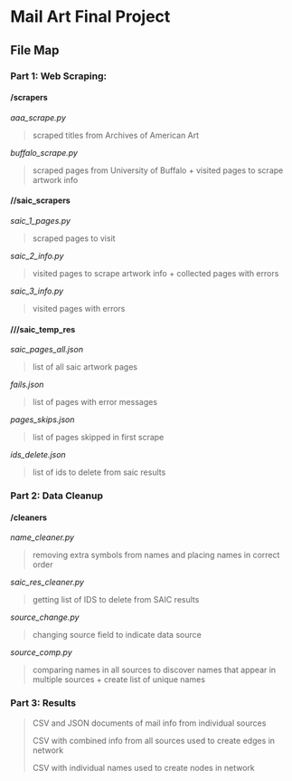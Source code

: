 # Mail Art Final Project
## File Map 

### Part 1: Web Scraping:
#### /scrapers
*aaa_scrape.py*
> scraped titles from Archives of American Art
>
*buffalo_scrape.py* 
> scraped pages from University of Buffalo + visited pages to scrape artwork info
>
#### //saic_scrapers
*saic_1_pages.py*
> scraped pages to visit 
>
*saic_2_info.py*
> visited pages to scrape artwork info + collected pages with errors
>
*saic_3_info.py*
> visited pages with errors 
>
#### ///saic_temp_res
*saic_pages_all.json*
> list of all saic artwork pages
>
*fails.json*
> list of pages with error messages
>
*pages_skips.json*
> list of pages skipped in first scrape
>
*ids_delete.json*
>list of ids to delete from saic results
>
### Part 2: Data Cleanup
#### /cleaners
*name_cleaner.py*
>removing extra symbols from names and placing names in correct order
>
*saic_res_cleaner.py*
>getting list of IDS to delete from SAIC results 
>
*source_change.py*
>changing source field to indicate data source
>
*source_comp.py*
>comparing names in all sources to discover names that appear in multiple sources + create list of unique names 
>
### Part 3: Results 
>CSV and JSON documents of mail info from individual sources
>
>CSV with combined info from all sources used to create edges in network
>
>CSV with individual names used to create nodes in network